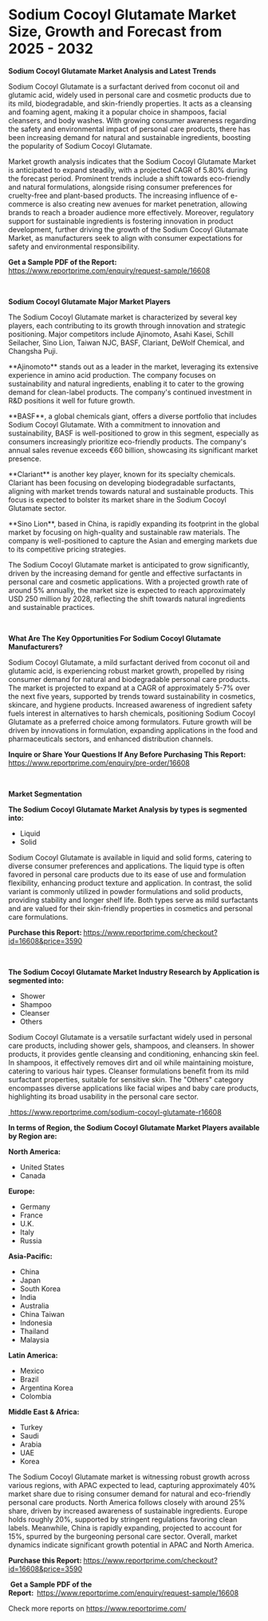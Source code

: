 <p><h1>Sodium Cocoyl Glutamate Market Size, Growth and Forecast from 2025 - 2032</h1></p><p><strong>Sodium Cocoyl Glutamate Market Analysis and Latest Trends</strong></p>
<p><p>Sodium Cocoyl Glutamate is a surfactant derived from coconut oil and glutamic acid, widely used in personal care and cosmetic products due to its mild, biodegradable, and skin-friendly properties. It acts as a cleansing and foaming agent, making it a popular choice in shampoos, facial cleansers, and body washes. With growing consumer awareness regarding the safety and environmental impact of personal care products, there has been increasing demand for natural and sustainable ingredients, boosting the popularity of Sodium Cocoyl Glutamate.</p><p>Market growth analysis indicates that the Sodium Cocoyl Glutamate Market is anticipated to expand steadily, with a projected CAGR of 5.80% during the forecast period. Prominent trends include a shift towards eco-friendly and natural formulations, alongside rising consumer preferences for cruelty-free and plant-based products. The increasing influence of e-commerce is also creating new avenues for market penetration, allowing brands to reach a broader audience more effectively. Moreover, regulatory support for sustainable ingredients is fostering innovation in product development, further driving the growth of the Sodium Cocoyl Glutamate Market, as manufacturers seek to align with consumer expectations for safety and environmental responsibility.</p></p>
<p><strong>Get a Sample PDF of the Report:&nbsp;</strong> <a href="https://www.reportprime.com/enquiry/request-sample/16608?utm_campaign=3221&utm_medium=2&utm_source=Github&utm_content=ia&utm_term=18032025&utm_id=sodium-cocoyl-glutamate">https://www.reportprime.com/enquiry/request-sample/16608</a></p>
<p>&nbsp;</p>
<p><strong>Sodium Cocoyl Glutamate Major Market Players</strong></p>
<p><p>The Sodium Cocoyl Glutamate market is characterized by several key players, each contributing to its growth through innovation and strategic positioning. Major competitors include Ajinomoto, Asahi Kasei, Schill Seilacher, Sino Lion, Taiwan NJC, BASF, Clariant, DeWolf Chemical, and Changsha Puji.</p><p>**Ajinomoto** stands out as a leader in the market, leveraging its extensive experience in amino acid production. The company focuses on sustainability and natural ingredients, enabling it to cater to the growing demand for clean-label products. The company's continued investment in R&D positions it well for future growth.</p><p>**BASF**, a global chemicals giant, offers a diverse portfolio that includes Sodium Cocoyl Glutamate. With a commitment to innovation and sustainability, BASF is well-positioned to grow in this segment, especially as consumers increasingly prioritize eco-friendly products. The company's annual sales revenue exceeds €60 billion, showcasing its significant market presence.</p><p>**Clariant** is another key player, known for its specialty chemicals. Clariant has been focusing on developing biodegradable surfactants, aligning with market trends towards natural and sustainable products. This focus is expected to bolster its market share in the Sodium Cocoyl Glutamate sector.</p><p>**Sino Lion**, based in China, is rapidly expanding its footprint in the global market by focusing on high-quality and sustainable raw materials. The company is well-positioned to capture the Asian and emerging markets due to its competitive pricing strategies.</p><p>The Sodium Cocoyl Glutamate market is anticipated to grow significantly, driven by the increasing demand for gentle and effective surfactants in personal care and cosmetic applications. With a projected growth rate of around 5% annually, the market size is expected to reach approximately USD 250 million by 2028, reflecting the shift towards natural ingredients and sustainable practices.</p></p>
<p>&nbsp;</p>
<p><strong>What Are The Key Opportunities For Sodium Cocoyl Glutamate Manufacturers?</strong></p>
<p><p>Sodium Cocoyl Glutamate, a mild surfactant derived from coconut oil and glutamic acid, is experiencing robust market growth, propelled by rising consumer demand for natural and biodegradable personal care products. The market is projected to expand at a CAGR of approximately 5-7% over the next five years, supported by trends toward sustainability in cosmetics, skincare, and hygiene products. Increased awareness of ingredient safety fuels interest in alternatives to harsh chemicals, positioning Sodium Cocoyl Glutamate as a preferred choice among formulators. Future growth will be driven by innovations in formulation, expanding applications in the food and pharmaceuticals sectors, and enhanced distribution channels.</p></p>
<p><strong>Inquire or Share Your Questions If Any Before Purchasing This Report:</strong> <a href="https://www.reportprime.com/enquiry/pre-order/16608?utm_campaign=3221&utm_medium=2&utm_source=Github&utm_content=ia&utm_term=18032025&utm_id=sodium-cocoyl-glutamate">https://www.reportprime.com/enquiry/pre-order/16608</a></p>
<p>&nbsp;</p>
<p><strong>Market Segmentation</strong></p>
<p><strong>The Sodium Cocoyl Glutamate Market Analysis by types is segmented into:</strong></p>
<p><ul><li>Liquid</li><li>Solid</li></ul></p>
<p><p>Sodium Cocoyl Glutamate is available in liquid and solid forms, catering to diverse consumer preferences and applications. The liquid type is often favored in personal care products due to its ease of use and formulation flexibility, enhancing product texture and application. In contrast, the solid variant is commonly utilized in powder formulations and solid products, providing stability and longer shelf life. Both types serve as mild surfactants and are valued for their skin-friendly properties in cosmetics and personal care formulations.</p></p>
<p><strong>Purchase this Report:&nbsp;</strong><a href="https://www.reportprime.com/checkout?id=16608&price=3590&utm_campaign=3221&utm_medium=2&utm_source=Github&utm_content=ia&utm_term=18032025&utm_id=sodium-cocoyl-glutamate">https://www.reportprime.com/checkout?id=16608&price=3590</a></p>
<p>&nbsp;</p>
<p><strong>The Sodium Cocoyl Glutamate Market Industry Research by Application is segmented into:</strong></p>
<p><ul><li>Shower</li><li>Shampoo</li><li>Cleanser</li><li>Others</li></ul></p>
<p><p>Sodium Cocoyl Glutamate is a versatile surfactant widely used in personal care products, including shower gels, shampoos, and cleansers. In shower products, it provides gentle cleansing and conditioning, enhancing skin feel. In shampoos, it effectively removes dirt and oil while maintaining moisture, catering to various hair types. Cleanser formulations benefit from its mild surfactant properties, suitable for sensitive skin. The "Others" category encompasses diverse applications like facial wipes and baby care products, highlighting its broad usability in the personal care sector.</p></p>
<p><a href="https://www.reportprime.com/sodium-cocoyl-glutamate-r16608?utm_campaign=3221&utm_medium=2&utm_source=Github&utm_content=ia&utm_term=18032025&utm_id=sodium-cocoyl-glutamate">&nbsp;https://www.reportprime.com/sodium-cocoyl-glutamate-r16608</a></p>
<p><strong>In terms of Region, the Sodium Cocoyl Glutamate Market Players available by Region are:</strong></p>
<p>
    <p> <strong> North America: </strong>
        <ul>
            <li>United States</li>
            <li>Canada</li>
        </ul>
        </p> 
    <p> <strong> Europe: </strong>
        <ul>
            <li>Germany</li>
            <li>France</li>
            <li>U.K.</li>
            <li>Italy</li>
            <li>Russia</li>
        </ul>
        </p> 
    <p> <strong> Asia-Pacific: </strong>
        <ul>
            <li>China</li>
            <li>Japan</li>
            <li>South Korea</li>
            <li>India</li>
            <li>Australia</li>
            <li>China Taiwan</li>
            <li>Indonesia</li>
            <li>Thailand</li>
            <li>Malaysia</li>
        </ul>
        </p> 
    <p> <strong> Latin America: </strong>
        <ul>
            <li>Mexico</li>
            <li>Brazil</li>
            <li>Argentina Korea</li>
            <li>Colombia</li>
        </ul>
        </p> 
    <p> <strong> Middle East & Africa: </strong>
        <ul>
            <li>Turkey</li>
            <li>Saudi</li>
            <li>Arabia</li>
            <li>UAE</li>
            <li>Korea</li>
        </ul>
    </p>
    </p>
<p><p>The Sodium Cocoyl Glutamate market is witnessing robust growth across various regions, with APAC expected to lead, capturing approximately 40% market share due to rising consumer demand for natural and eco-friendly personal care products. North America follows closely with around 25% share, driven by increased awareness of sustainable ingredients. Europe holds roughly 20%, supported by stringent regulations favoring clean labels. Meanwhile, China is rapidly expanding, projected to account for 15%, spurred by the burgeoning personal care sector. Overall, market dynamics indicate significant growth potential in APAC and North America.</p></p>
<p><strong>Purchase this Report: </strong><a href="https://www.reportprime.com/checkout?id=16608&price=3590&utm_campaign=3221&utm_medium=2&utm_source=Github&utm_content=ia&utm_term=18032025&utm_id=sodium-cocoyl-glutamate">https://www.reportprime.com/checkout?id=16608&price=3590</a></p>
<p>&nbsp;<strong>Get a Sample PDF of the Report:&nbsp;&nbsp;</strong><a href="https://www.reportprime.com/enquiry/request-sample/16608?utm_campaign=3221&utm_medium=2&utm_source=Github&utm_content=ia&utm_term=18032025&utm_id=sodium-cocoyl-glutamate">https://www.reportprime.com/enquiry/request-sample/16608</a></p>
<p><strong></strong></p>
<p>Check more reports on <a href="https://www.reportprime.com/?utm_campaign=3221&utm_medium=2&utm_source=Github&utm_content=ia&utm_term=18032025&utm_id=sodium-cocoyl-glutamate">https://www.reportprime.com/</a></p>